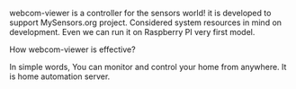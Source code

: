 webcom-viewer is a controller for the sensors world! it is developed to support MySensors.org project. Considered system resources in mind on development. Even we can run it on Raspberry PI very first model. 

How webcom-viewer is effective?

In simple words, You can monitor and control your home from anywhere. It is home automation server.
